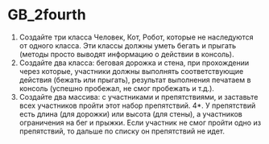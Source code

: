 # GB_2fourth
1. Создайте три класса Человек, Кот, Робот, которые не наследуются от одного класса. 
    Эти классы должны уметь бегать и прыгать (методы просто выводят информацию о действии в консоль).
2. Создайте два класса: беговая дорожка и стена, 
    при прохождении через которые, участники должны выполнять соответствующие действия 
    (бежать или прыгать), результат выполнения печатаем в консоль 
    (успешно пробежал, не смог пробежать и т.д.). 
3. Создайте два массива: с участниками и препятствиями, 
    и заставьте всех участников пройти этот набор препятствий. 
4*. У препятствий есть длина (для дорожки) или высота (для стены),
    а участников ограничения на бег и прыжки. Если участник не смог пройти одно из препятствий, 
    то дальше по списку он препятствий не идет.